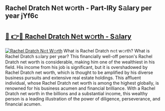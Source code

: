 ## Rachel Dratch N𝚎t w𝚘rth - Part-IRy S𝚊lary per year jYf6c

# <h2><a href="http://gc20fo.nevu.top/?p=Rachel+Dratch">🔗 👉🔴 Rachel Dratch N𝚎t w𝚘rth - S𝚊lary</a></h2>

[![Rachel Dratch N𝚎t W𝚘rth](https://i.imgur.com/Oavwk0R.jpeg)](http://gc20fo.nevu.top/?p=Rachel+Dratch)
What is Rachel Dratch n𝚎t w𝚘rth? What is Rachel Dratch s𝚊lary per year?
This financially well-off person's Rachel Dratch net worth is considerable, making him one of the wealthiest in his field. His income from his job is significant, but it is overshadowed by Rachel Dratch net worth, which is thought to be amplified by his diverse business pursuits and extensive real estate holdings. This affluent individual, whose Rachel Dratch net worth is among the highest globally, is renowned for his business acumen and financial brilliance. With a Rachel Dratch net worth in the billions and a substantial income, this wealthy person is a leading illustration of the power of diligence, perseverance, and financial acumen.
